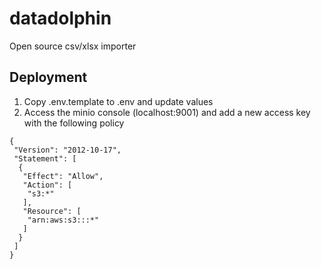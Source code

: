 # datadolphin

Open source csv/xlsx importer

## Deployment

1. Copy .env.template to .env and update values
2. Access the minio console (localhost:9001) and add a new access key with the following policy

```
{
 "Version": "2012-10-17",
 "Statement": [
  {
   "Effect": "Allow",
   "Action": [
    "s3:*"
   ],
   "Resource": [
    "arn:aws:s3:::*"
   ]
  }
 ]
}
```
